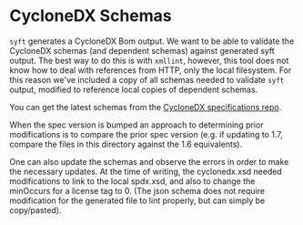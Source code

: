 # CycloneDX Schemas

`syft` generates a CycloneDX Bom output. We want to be able to validate the CycloneDX schemas
(and dependent schemas) against generated syft output. The best way to do this is with `xmllint`,
however, this tool does not know how to deal with references from HTTP, only the local filesystem.
For this reason we've included a copy of all schemas needed to validate `syft` output, modified
to reference local copies of dependent schemas.

You can get the latest schemas from the [CycloneDX specifications repo](https://github.com/CycloneDX/specification/tree/master/schema).

When the spec version is bumped an approach to determining prior modifications is to compare the 
prior spec version (e.g. if updating to 1.7, compare the files in this directory against the 1.6 
equivalents). 

One can also update the schemas and observe the errors in order to make the necessary updates. 
At the time of writing, the cyclonedx.xsd needed modifications to link to the local spdx.xsd,
and also to change the minOccurs for a license tag to 0. (The json schema does not require
modification for the generated file to lint properly, but can simply be copy/pasted).   
